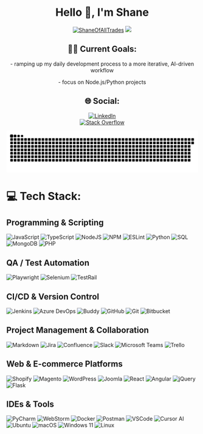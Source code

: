 <div align="center">
  <h1>Hello 👋, I'm Shane</h1>
  <div>
    <a href="https://shaneofalltrades.com"><img src="https://shaneofalltrades.com/images/shaneofalltrades-github.png" alt="ShaneOfAllTrades" width="650" /></a>
    <img src="https://github-readme-stats.vercel.app/api/top-langs/?username=shane-reaume&layout=compact&theme=radical&include_all_commits=true&count_private=true" />
  </div>

  <h2>🔭🌱 Current Goals:</h2>

  <p>- ramping up my daily development process to a more iterative, AI-driven workflow</p>
  <p>- focus on Node.js/Python projects</p>

  <h2>🌐 Social:</h2>
  <a href="https://www.linkedin.com/in/shanereaume/"><img src="https://img.shields.io/badge/LinkedIn-%230077B5.svg?logo=linkedin&logoColor=white" alt="LinkedIn" /></a><br>
  <a href="https://stackoverflow.com/users/851753/shane"><img src="https://img.shields.io/badge/-Stackoverflow-FE7A16?logo=stack-overflow&logoColor=white" alt="Stack Overflow" /></a><br>

  ![Snake animation](https://raw.githubusercontent.com/shane-reaume/shane-reaume/output/github-contribution-grid-snake-dark.svg)<br>
</div>

# 💻 Tech Stack:

## Programming & Scripting
![JavaScript](https://img.shields.io/badge/javascript-%23323330.svg?style=for-the-badge&logo=javascript&logoColor=%23F7DF1E) 
![TypeScript](https://img.shields.io/badge/typescript-%23007ACC.svg?style=for-the-badge&logo=typescript&logoColor=white) 
![NodeJS](https://img.shields.io/badge/node.js-6DA55F?style=for-the-badge&logo=node.js&logoColor=white) 
![NPM](https://img.shields.io/badge/NPM-%23000000.svg?style=for-the-badge&logo=npm&logoColor=white) 
![ESLint](https://img.shields.io/badge/ESLint-4B3263?style=for-the-badge&logo=eslint&logoColor=white) 
![Python](https://img.shields.io/badge/python-3670A0.svg?style=for-the-badge&logo=python&logoColor=white)
![SQL](https://img.shields.io/badge/sql-%2300758F.svg?style=for-the-badge&logo=amazon-dynamodb&logoColor=white) 
![MongoDB](https://img.shields.io/badge/mongodb-47A248.svg?style=for-the-badge&logo=mongodb&logoColor=white)
![PHP](https://img.shields.io/badge/php-777BB4.svg?style=for-the-badge&logo=php&logoColor=white)

## QA / Test Automation
![Playwright](https://img.shields.io/badge/playwright-45ba2f.svg?style=for-the-badge&logo=playwright&logoColor=white)
![Selenium](https://img.shields.io/badge/selenium-43B02A.svg?style=for-the-badge&logo=selenium&logoColor=white)
![TestRail](https://img.shields.io/badge/TestRail-00A9E0.svg?style=for-the-badge&logo=testrail&logoColor=white)

## CI/CD & Version Control
![Jenkins](https://img.shields.io/badge/jenkins-%232C5263.svg?style=for-the-badge&logo=jenkins&logoColor=white)
![Azure DevOps](https://img.shields.io/badge/Azure%20DevOps-0078D7.svg?style=for-the-badge&logo=azure-devops&logoColor=white)
![Buddy](https://img.shields.io/badge/buddy-1A86FD.svg?style=for-the-badge&logo=buddy&logoColor=white)
![GitHub](https://img.shields.io/badge/github-%23181717.svg?style=for-the-badge&logo=github&logoColor=white)
![Git](https://img.shields.io/badge/git-F05033.svg?style=for-the-badge&logo=git&logoColor=white)
![Bitbucket](https://img.shields.io/badge/bitbucket-%230047B3.svg?style=for-the-badge&logo=bitbucket&logoColor=white)

## Project Management & Collaboration
![Markdown](https://img.shields.io/badge/markdown-%23000000.svg?style=for-the-badge&logo=markdown&logoColor=white) 
![Jira](https://img.shields.io/badge/jira-%230A0FFF.svg?style=for-the-badge&logo=jira&logoColor=white)
![Confluence](https://img.shields.io/badge/confluence-%23172BF4.svg?style=for-the-badge&logo=confluence&logoColor=white)
![Slack](https://img.shields.io/badge/slack-4A154B.svg?style=for-the-badge&logo=slack&logoColor=white)
![Microsoft Teams](https://img.shields.io/badge/microsoft%20teams-6264A7.svg?style=for-the-badge&logo=microsoft-teams&logoColor=white)
![Trello](https://img.shields.io/badge/Trello-%23026AA7.svg?style=for-the-badge&logo=Trello&logoColor=white)

## Web & E-commerce Platforms
![Shopify](https://img.shields.io/badge/shopify-8DB543?style=for-the-badge&logo=shopify&logoColor=white)
![Magento](https://img.shields.io/badge/magento-FF6700.svg?style=for-the-badge&logo=magento&logoColor=white)
![WordPress](https://img.shields.io/badge/WordPress-21759B.svg?style=for-the-badge&logo=wordpress&logoColor=white)
![Joomla](https://img.shields.io/badge/joomla-F44321?style=for-the-badge&logo=joomla&logoColor=white)
![React](https://img.shields.io/badge/React-20232A?style=for-the-badge&logo=react&logoColor=61DAFB)
![Angular](https://img.shields.io/badge/Angular-DD0031?style=for-the-badge&logo=angular&logoColor=white)
![jQuery](https://img.shields.io/badge/jQuery-0769AD?style=for-the-badge&logo=jquery&logoColor=white)
![Flask](https://img.shields.io/badge/Flask-000000?style=for-the-badge&logo=flask&logoColor=white)

## IDEs & Tools
![PyCharm](https://img.shields.io/badge/PyCharm-000000.svg?style=for-the-badge&logo=pycharm&logoColor=white)
![WebStorm](https://img.shields.io/badge/WebStorm-000000.svg?style=for-the-badge&logo=webstorm&logoColor=white)
![Docker](https://img.shields.io/badge/docker-%230db7ed.svg?style=for-the-badge&logo=docker&logoColor=white) 
![Postman](https://img.shields.io/badge/Postman-FF6C37?style=for-the-badge&logo=postman&logoColor=white) 
![VSCode](https://img.shields.io/badge/VSCode-007ACC?style=for-the-badge&logo=visual-studio-code&logoColor=white)
![Cursor AI](https://img.shields.io/badge/Cursor_AI-000000?style=for-the-badge&logoColor=white)
![Ubuntu](https://img.shields.io/badge/Ubuntu-E95420?style=for-the-badge&logo=ubuntu&logoColor=white)
![macOS](https://img.shields.io/badge/macOS-000000?style=for-the-badge&logo=apple&logoColor=white)
![Windows 11](https://img.shields.io/badge/Windows%2011-0078D4?style=for-the-badge&logo=windows&logoColor=white)
![Linux](https://img.shields.io/badge/Linux-FCC624?style=for-the-badge&logo=linux&logoColor=black)

